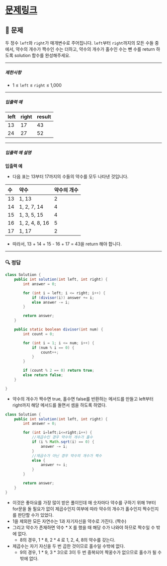 # [문제링크](https://school.programmers.co.kr/learn/courses/30/lessons/77884)

## 📝 문제

두 정수 `left`와 `right`가 매개변수로 주어집니다. `left`부터 `right`까지의 모든 수들 중에서, 약수의 개수가 짝수인 수는 더하고, 약수의 개수가 홀수인 수는 뺀 수를 return 하도록 solution 함수를 완성해주세요.

---

##### 제한사항

-   1 ≤ `left` ≤ `right` ≤ 1,000

---

##### 입출력 예

| left | right | result |
|:---- |:----- |:------ |
| 13   | 17    | 43     |
| 24   | 27    | 52       |

---

##### 입출력 예 설명

**입출력 예**

-   다음 표는 13부터 17까지의 수들의 약수를 모두 나타낸 것입니다.

| 수  | 약수           | 약수의 개수 |
|:--- |:-------------- |:----------- |
| 13  | 1, 13          | 2           |
| 14  | 1, 2, 7, 14    | 4           |
| 15  | 1, 3, 5, 15    | 4           |
| 16  | 1, 2, 4, 8, 16 | 5           |
| 17  | 1, 17          | 2            |


-   따라서, 13 + 14 + 15 - 16 + 17 = 43을 return 해야 합니다.

---

### 🔍 정답

```java
class Solution {
    public int solution(int left, int right) {
        int answer = 0;

        for (int i = left; i <= right; i++) {
            if (divisor(i)) answer += i;
            else answer -= i;
        }

        return answer;
    }

    public static boolean divisor(int num) {
        int count = 0;

        for (int i = 1; i <= num; i++) {
            if (num % i == 0) {
                count++;
            }
        }

        if (count % 2 == 0) return true;
        else return false;
    }

}
```
- 약수의 개수가 짝수면 true, 홀수면 false를 반환하는 메서드를 만들고 left부터 right까지 해당 메서드를 돌면서 셈을 하도록 하였다.

```java
class Solution {
    public int solution(int left, int right) {
        int answer = 0;

        for (int i=left;i<=right;i++) {
            //제곱수인 경우 약수의 개수가 홀수
            if (i % Math.sqrt(i) == 0) {
                answer -= i;
            }
            //제곱수가 아닌 경우 약수의 개수가 짝수
            else {
                answer += i;
            }
        }

        return answer;
    }
}
```
- 이것은 좋아요를 가장 많이 받은 풀이인데 매 숫자마다 약수를 구하기 위해 1부터 for문을 돌 필요가 없이 제곱수인지 여부에 따라 약수의 개수가 홀수인지 짝수인지를 판단할 수가 있었다.
- 1을 제외한 모든 자연수는 1과 자기자신을 약수로 가진다. (짝수)
- 그리고 약수가 존재하면 약수 * X 를 했을 때 해당 수가 나와야 하므로 짝수일 수 밖에 없다.
	- 8의 경우, 1 * 8, 2 * 4 로 1, 2, 4, 8의 약수를 갖는다.
- 제곱수는 자기 자신을 두 번 곱한 것이므로 홀수일 수밖에 없다.
	- 9의 경우, 1 * 9, 3 * 3으로 3이 두 번 중복되어 짝꿍수가 없으므로 홀수가 될 수밖에 없다.